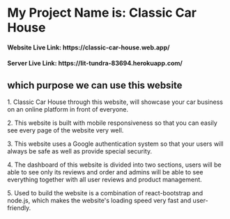 <h1>My Project Name is: Classic Car House</h1>

<h4>Website Live Link: https://classic-car-house.web.app/</h4>
<h4>Server Live Link: https://lit-tundra-83694.herokuapp.com/</h4>

<h2>which purpose we can use this website</h2>

<p>1. Classic Car House through this website, will showcase your car business on an online platform in front of everyone.</p>
<p>2. This website is built with mobile responsiveness so that you can easily see every page of the website very well. </p>
<p>3. This website uses a Google authentication system so that your users will always be safe as well as provide special security. </p>
<p>4. The dashboard of this website is divided into two sections, users will be able to see only its reviews and order and admins will be able to see everything together with all user reviews and product management. </p>
<p>5. Used to build the website is a combination of react-bootstrap and node.js, which makes the website's loading speed very fast and user-friendly. </p>